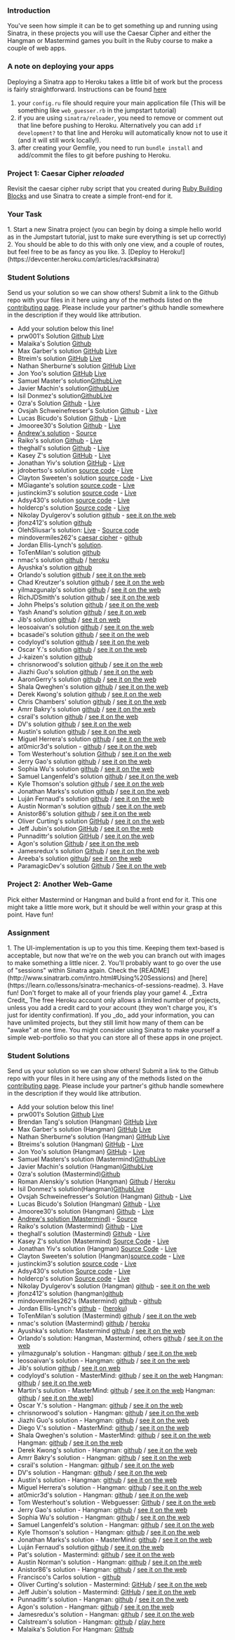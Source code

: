 ### Introduction

You've seen how simple it can be to get something up and running using Sinatra, in these projects you will use the Caesar Cipher and either the Hangman or Mastermind games you built in the Ruby course to make a couple of web apps.

### A note on deploying your apps
Deploying a Sinatra app to Heroku takes a little bit of work but the process is fairly straightforward. Instructions can be found [here](https://devcenter.heroku.com/articles/rack#sinatra)

1. your `config.ru` file should require your main application file (This will be something like `web_guesser.rb` in the jumpstart tutorial)
2. if you are using `sinatra/reloader`, you need to remove or comment out that line before pushing to Heroku.  Alternatively you can add `if development?` to that line and Heroku will automatically know not to use it (and it will still work locally!).
3. after creating your Gemfile, you need to run `bundle install` and add/commit the files to git before pushing to Heroku.

### Project 1: Caesar Cipher _reloaded_

Revisit the caesar cipher ruby script that you created during [Ruby Building Blocks](https://www.theodinproject.com/courses/ruby-programming/lessons/ruby-building-blocks) and use Sinatra to create a simple front-end for it.

### Your Task

<div class="lesson-content__panel" markdown="1">
1. Start a new Sinatra project (you can begin by doing a simple hello world as in the Jumpstart tutorial, just to make sure everything is set up correctly)
2. You should be able to do this with only one view, and a couple of routes, but feel free to be as fancy as you like.
3. [Deploy to Heroku!](https://devcenter.heroku.com/articles/rack#sinatra)
</div>

### Student Solutions
Send us your solution so we can show others! Submit a link to the Github repo with your files in it here using any of the methods listed on the [contributing page](http://github.com/TheOdinProject/curriculum/blob/master/contributing.md).  Please include your partner's github handle somewhere in the description if they would like attribution.

* Add your solution below this line!
* prw001's Solution [Github](https://github.com/prw001/sinatra_games_suite) [Live](https://safe-peak-15193.herokuapp.com/)
* Malaika's Solution [Github](https://github.com/malaikaMI/Sinatra_ceaser_cipher)
* Max Garber's solution [GitHub](https://github.com/bubblebooy/Sinatra_Caesar_Cipher) [Live](https://gentle-meadow-83909.herokuapp.com/)
* Btreim's solution [GitHub](https://github.com/btreim/sinatra) [Live](https://cryptic-tundra-83691.herokuapp.com)
* Nathan Sherburne's solution [GitHub](https://github.com/nathansherburne/caesar_cypher_reloaded) [Live](https://glacial-springs-63073.herokuapp.com/)
* Jon Yoo's solution [GitHub](https://github.com/jonyoowa/caeser-cipher-reloaded) [Live](https://secure-oasis-76384.herokuapp.com/)
* Samuel Master's solution[Github](https://github.com/redeyetuning/sin_caeser)[Live](https://murmuring-river-12342.herokuapp.com)
* Javier Machin's solution[Github](https://github.com/Javier-Machin/caesar_cipher_app)[Live](https://secret-sands-76856.herokuapp.com/)
* Isil Donmez's solution[Github](https://github.com/isildonmez/Caesar-Cipher)[Live](https://caesar-cipher-.herokuapp.com/)
* 0zra's Solution [Github](https://github.com/0zra/heroku_caesar) - [Live](https://gentle-falls-67644.herokuapp.com/)
* Ovsjah Schweinefresser's Solution [Github](https://github.com/Ovsjah/caesar_cipher_reloaded) - [Live](https://peaceful-sea-47272.herokuapp.com/)
* Lucas Bicudo's Solution [Github](https://github.com/lucbic/cipher) - [Live](https://lit-tor-29929.herokuapp.com/)
* Jmooree30's Solution [Github](https://github.com/jmooree30/sinatra_cipher.git) - [Live](https://desolate-citadel-27669.herokuapp.com/)
* [Andrew's solution](https://cryptic-stream-18377.herokuapp.com/) - [Source](https://github.com/andrewr224/cipher)
* Raiko's solution [Github](https://github.com/Cypher0/caesar) - [Live](https://rocky-waters-74257.herokuapp.com/)
* theghall's solution [Github](https://github.com/theghall/sinatra-caesar) - [Live](https://arcane-temple-35414.herokuapp.com/)
* Kasey Z's solution [GitHub](https://github.com/kasey-z/caesar_cipher_reloaded) - [Live](https://hidden-wildwood-20236.herokuapp.com/)
* Jonathan Yiv's solution [GitHub](https://github.com/JonathanYiv/caesar_cipher) - [Live](https://lit-woodland-76112.herokuapp.com/)
* jdrobertso's solution [source code](https://github.com/jdrobertso/cipher_site) - [Live](https://hidden-meadow-77860.herokuapp.com/)
* Clayton Sweeten's solution [source code](https://github.com/cjsweeten101/OdinProjects/tree/master/sinatra/caesar_reloaded) - [Live](https://boiling-crag-42204.herokuapp.com/)
* MGiagante's solution [source code](https://github.com/mgiagante/caesar_cipher_sinatra) - [Live](https://arcane-chamber-58799.herokuapp.com)
* justinckim3's solution [source code](https://github.com/justinckim3/sinatra-project) - [Live](https://sinatra-projects.herokuapp.com/caesar-cipher)
* Adsy430's solution [source code](https://github.com/adampal/caesar_reloaded) - [Live](https://mighty-river-58119.herokuapp.com)
* holdercp's solution [Source code](https://github.com/holdercp/caesar_cipher_sinatra) - [Live](https://glacial-falls-15610.herokuapp.com/)
* Nikolay Dyulgerov's solution [github](https://github.com/NicolayD/sinatra-odin) - [see it on the web](https://sinatra-odin.herokuapp.com/)
* jfonz412's solution [github](https://github.com/jfonz412/caesar_online)
* OlehSliusar's solution: [Live](https://caesar-cipher-reloaded-0.herokuapp.com/) - [Source code](https://github.com/OlehSliusar/caesar_cipher_reloaded)
* mindovermiles262's [caesar cipher](https://fast-citadel-19591.herokuapp.com/) - [github](https://github.com/mindovermiles262/caesar-cipher)
* Jordan Ellis-Lynch's [solution](https://blooming-ravine-82875.herokuapp.com/).
* ToTenMilan's solution [github](https://github.com/ToTenMilan/the_odin_project/tree/master/rails/sinatra/caesar_cipher)
* nmac's solution [github](https://github.com/nmacawile/sinatra_converted_projects) / [heroku](https://infinite-scrubland-80707.herokuapp.com/caesarcipher)
* Ayushka's solution [github](https://github.com/ayushkamadji/caesar_cipher)
* Orlando's solution [github](https://github.com/orlandodan14/Ruby-on-Rails/tree/master/Sinatra/caesar_cipher) / [see it on the web](https://sheltered-mountain-39747.herokuapp.com/caesar_cipher.erb)
* Chad Kreutzer's solution [github](https://github.com/ChadKreutzer/sinatra_cipher) / [see it on the web](https://salty-hamlet-78507.herokuapp.com/)
* yilmazgunalp's solution [github](https://github.com/yilmazgunalp/RoR/tree/master/Sinatra/caesar_chiper) / [see it on the web](https://gentle-everglades-11877.herokuapp.com/)
* RichJDSmith's solution [github](https://github.com/richjdsmith/sinatra_caeser) / [see it on the web](https://secret-shelf-31692.herokuapp.com)
* John Phelps's solution [github](https://github.com/jphelps413/odin-sinatra-caesar) / [see it on the web](https://jphelps413-sinatra-caesar.herokuapp.com/)
* Yash Anand's solution [github](https://github.com/yashanand1910/sinatra-project) / [see it on web](http://caesar-cipher2.herokuapp.com)
* Jib's solution [github](https://github.com/NuclearMachine/odin_rails/tree/master/sinatra_proj) / [see it on web](https://damp-plateau-50624.herokuapp.com/)
* leosoaivan's solution [github](https://github.com/leosoaivan/sinatra_cipher) / [see it on the web](https://morning-mesa-70245.herokuapp.com/)
* bcasadei's solution [github](https://github.com/bcasadei/caesar_cipher_reloaded) / [see it on the web](https://caesar-cipher-reloaded.herokuapp.com/)
* codyloyd's solution [github](https://github.com/codyloyd/sinatra-translator) / [see it on the web](https://cryptic-reaches-55962.herokuapp.com/)
* Oscar Y.'s solution [github](https://github.com/mysteryihs/caesar_cipher) / [see it on the web](https://dry-retreat-16146.herokuapp.com/)
* J-kaizen's solution [github](https://github.com/J-kaizen/TheOdinProject/tree/master/Rails/sinatra)
* chrisnorwood's solution [github](https://github.com/chrisnorwood/caesar-web) / [see it on the web](https://sinatra-caesar-cipher.herokuapp.com/)
* Jiazhi Guo's solution [github](https://github.com/jerrykuo7727/caesar_cipher) / [see it on the web](https://caesar-cipher-by-jiazhi.herokuapp.com/)
* AaronGerry's solution [github](https://github.com/AaronGerry/web_guesser) / [see it on the web](https://hidden-taiga-21991.herokuapp.com/)
* Shala Qweghen's solution [github](https://github.com/ShalaQweghen/ceasar_cipher) / [see it on the web](https://dry-refuge-52478.herokuapp.com/)
* Derek Kwong's solution [github](https://github.com/dckwong/CaesarCipher) / [see it on the web](https://caesarcipherapp.herokuapp.com/)
* Chris Chambers' solution [github](https://github.com/chrisgchambers/caesar_cipher) / [see it on the web](https://salty-beach-27561.herokuapp.com/)
* Amrr Bakry's solution [github](https://github.com/Amrrbakry/rails_the_odin_project/tree/master/ceasar_cipher) / [see it on the web](https://calm-wave-18087.herokuapp.com/)
* csrail's solution [github](https://github.com/csrail/caesar-cipher-sinatra) / [see it on the web](https://csrail-caesar-cipher.herokuapp.com/)
* DV's solution [github](https://github.com/dvislearning/caesar_cipher/tree/master/lib) / [see it on the web](https://quiet-cove-96544.herokuapp.com/)
* Austin's solution [github](https://github.com/CouchofTomato/ceasar_cipher_sinatra) / [see it on the web](https://couch-cipher.herokuapp.com/)
* Miguel Herrera's solution [github](https://github.com/migueloherrera/sinatra-projects) / [see it on the web](https://floating-meadow-84284.herokuapp.com/caesar_cipher)
* at0micr3d's solution - [github](https://github.com/at0micr3d/sinatra-caesar-cipher) / [see it on the web](https://pure-tundra-73618.herokuapp.com/)
* Tom Westerhout's solution [Github](https://github.com/Westw00d/Caesar-Cipher) / [see it on the web](http://thawing-headland-68994.herokuapp.com/)
* Jerry Gao's solution [github](https://github.com/blackwright/odin/tree/master/sinatra_caesar_cipher) / [see it on the web](https://caesar-cipher-sinatra.herokuapp.com/)
* Sophia Wu's solution [github](https://github.com/SophiaLWu/sinatra-caesar-cipher) / [see it on the web](https://shielded-temple-74302.herokuapp.com/)
* Samuel Langenfeld's solution [github](https://github.com/SamuelLangenfeld/sinatra_caesar_cipher) / [see it on the web](http://langenfeld-caesar-cipher.herokuapp.com/)
* Kyle Thomson's solution [github](https://github.com/idynkydnk/portfolio_heroku) / [see it on the web](https://portfolio-heroku-kyle.herokuapp.com/caesar_cipher)
* Jonathan Marks's solution [github](https://github.com/johnjmarks4/sinatra) / [see it on the web](https://warm-springs-12433.herokuapp.com/)
* Luján Fernaud's solution [github](https://github.com/lujanfernaud/sinatra-caesar-cipher) / [see it on the web](https://sinatra-caesar.herokuapp.com/)
* Austin Norman's solution [github](https://github.com/austinnormancore/sinatra_caesar_cipher/blob/master/caesar_cipher.rb) / [see it on the web](https://obscure-ocean-55550.herokuapp.com/)
* Anistor86's solution [github](https://github.com/anistor86/sinatra_caesar_cipher) / [see it on the web](https://pure-retreat-21723.herokuapp.com/)
* Oliver Curting's solution [GitHub](https://github.com/Curting/web_guesser) / [see it on the web](https://sinatra-web-guesser.herokuapp.com/)
* Jeff Jubin's solution [GitHub](https://github.com/jeff1st/sinatra_games) / [see it on the web](https://quiet-beach-81520.herokuapp.com/cipher)
* Punnadittr's solution [GitHub](https://github.com/punnadittr/sinatra_caesar) / [see it on the web](https://radiant-journey-40824.herokuapp.com/)
* Agon's solution [Github](https://github.com/AgonIdrizi/Caesar_Cipher_SInatra) / [see it on the web](https://caesar-cipher-sinatra-app.herokuapp.com/)
* Jamesredux's solution [Github](https://github.com/Jamesredux/sinatra_portfolio) / [see it on the web](https://jredux-sinatra.herokuapp.com/)
* Areeba's solution [github](https://github.com/AREEBAISHTIAQ/sinatra)/ [see it on the web](https://sinatra-.herokuapp.com/)
* ParamagicDev's solution [Github](https://github.com/ParamagicDev/sinatra_cipher) / [See it on the web](https://dry-ridge-75791.herokuapp.com)

### Project 2: Another Web-Game

Pick either Mastermind or Hangman and build a front end for it.  This one might take a little more work, but it should be well within your grasp at this point.  Have fun!

### Assignment

<div class="lesson-content__panel" markdown="1">
1. The UI-implementation is up to you this time.  Keeping them text-based is acceptable, but now that we're on the web you can branch out with images to make something a little nicer.
2. You'll probably want to go over the use of "sessions" within Sinatra again.  Check the [README](http://www.sinatrarb.com/intro.html#Using%20Sessions) and [here](https://learn.co/lessons/sinatra-mechanics-of-sessions-readme).
3. Have fun!  Don't forget to make all of your friends play your game!
4. _Extra Credit_ The free Heroku account only allows a limited number of projects, unless you add a credit card to your account (they won't charge you, it's just for identity confirmation). If you _do_ add your information, you can have unlimited projects, but they still limit how many of them can be "awake" at one time. You might consider using Sinatra to make yourself a simple web-portfolio so that you can store all of these apps in one project.
</div>

### Student Solutions
Send us your solution so we can show others! Submit a link to the Github repo with your files in it here using any of the methods listed on the [contributing page](http://github.com/TheOdinProject/curriculum/blob/master/contributing.md).  Please include your partner's github handle somewhere in the description if they would like attribution.

* Add your solution below this line!
* prw001's Solution [Github](https://github.com/prw001/sinatra_games_suite) [Live](https://safe-peak-15193.herokuapp.com/)
* Brendan Tang's solution (Hangman) [GitHub](https://github.com/brendantang/hangman-sinatra) [Live](https://radiant-temple-25499.herokuapp.com/)
* Max Garber's solution (Hangman) [GitHub](https://github.com/bubblebooy/Sinatra_Hangman) [Live](https://floating-atoll-54622.herokuapp.com/)
* Nathan Sherburne's solution (Hangman) [GitHub](https://github.com/nathansherburne/caesar_cypher_reloaded) [Live](https://glacial-springs-63073.herokuapp.com/)
* Btreims's solution (Hangman) [GitHub](https://github.com/btreim/hangman_reboot) - [Live](https://protected-ocean-55660.herokuapp.com/)
* Jon Yoo's solution (Hangman) [GitHub](https://github.com/jonyoowa/hangman-sinatra) - [Live](https://rocky-sea-27959.herokuapp.com/)
* Samuel Masters's solution (Mastermind)[Github](https://github.com/redeyetuning/sin_mastermind)[Live](https://polar-gorge-27519.herokuapp.com/)
* Javier Machin's solution (Hangman)[Github](https://github.com/Javier-Machin/hangman_app)[Live](https://whispering-woodland-74608.herokuapp.com/)
* 0zra's solution (Mastermind)[Github](https://github.com/0zra/heroku_mastermind)
* Roman Alenskiy's solution (Hangman) [Github](https://github.com/Roman-Alenskiy/web_hangman) / [Heroku](https://web-hangman.herokuapp.com/)
* Isil Donmez's solution(Hangman)[Github](https://github.com/isildonmez/hangman_reloaded)[Live](https://hangman-reloaded.herokuapp.com/)
* Ovsjah Schweinefresser's Solution (Hangman) [Github](https://github.com/Ovsjah/hangman_on_web) - [Live](https://warm-inlet-77219.herokuapp.com/game)
* Lucas Bicudo's Solution (Hangman) [Github](https://github.com/lucbic/hangman) - [Live](https://lit-garden-60308.herokuapp.com/)
* Jmooree30's solution (Hangman) [Github](https://github.com/jmooree30/Sinatra_hangman.git) - [Live](https://gentle-waters-29359.herokuapp.com/)
* [Andrew's solution (Mastermind)](https://rocky-wildwood-37033.herokuapp.com/) - [Source](https://github.com/andrewr224/mastermind_reload)
* Raiko's solution (Mastermind) [Github](https://github.com/Cypher0/mastermind) - [Live](https://damp-brook-36728.herokuapp.com/)
* theghall's solution (Mastermind) [Github](https://github.com/theghall/sinatra-mastermind) - [Live](https://safe-eyrie-38662.herokuapp.com/)
* Kasey Z's solution (Mastermind) [Source Code](https://github.com/kasey-z/mastermind_reloaded) - [Live](https://frozen-falls-49194.herokuapp.com//)
* Jonathan Yiv's solution (Hangman) [Source Code](https://github.com/JonathanYiv/hangman) - [Live](https://infinite-river-55923.herokuapp.com/)
* Clayton Sweeten's solution (Hangman)[source code](https://github.com/cjsweeten101/OdinProjects/tree/master/sinatra/hangman_reloaded) - [Live](https://serene-dusk-67079.herokuapp.com/)
* justinckim3's solution [source code](https://github.com/justinckim3/sinatra-project) - [Live](https://sinatra-projects.herokuapp.com/hangman)
* Adsy430's solution [Source code](https://github.com/adampal/hangman) - [Live](https://fierce-gorge-46516.herokuapp.com/?restart=true)
* holdercp's solution [Source code](https://github.com/holdercp/hangman-sinatra) - [Live](https://thawing-cliffs-47023.herokuapp.com/)
* Nikolay Dyulgerov's solution (Hangman) [github](https://github.com/NicolayD/sinatra-odin) - [see it on the web](https://sinatra-odin.herokuapp.com/)
* jfonz412's solution (hangman)[github](https://github.com/jfonz412/hangman_online)
* mindovermiles262's (Mastermind) [github](https://rocky-tor-31467.herokuapp.com/) - [github](https://github.com/mindovermiles262/mastermind)
* Jordan Ellis-Lynch's [github](https://github.com/jordy-el/sinatra_hangman) - ([heroku](https://floating-mountain-38019.herokuapp.com/))
* ToTenMilan's solution (Mastermind) [github](https://github.com/ToTenMilan/the_odin_project/tree/master/rails/sinatra/mastermind) / [see it on the web](http://mastermindbymilan.herokuapp.com)
* nmac's solution (Mastermind) [github](https://github.com/nmacawile/sinatra_converted_projects) / [heroku](https://infinite-scrubland-80707.herokuapp.com/mastermind)
* Ayushka's solution: Mastermind [github](https://github.com/ayushkamadji/master_mind_sinatra) / [see it on the web](https://afternoon-escarpment-72597.herokuapp.com/)
* Orlando's solution: Hangman, Mastermind, others [github](https://github.com/orlandodan14/Ruby-on-Rails/tree/master/Sinatra/web_portafolio) / [see it on the web](https://sheltered-mountain-39747.herokuapp.com/)
* yilmazgunalp's solution - Hangman: [github](https://github.com/yilmazgunalp/RoR/tree/master/hangman) / [see it on the web](https://hidden-hamlet-76819.herokuapp.com/)
* leosoaivan's solution - Hangman: [github](https://github.com/leosoaivan/sinatra_hangman) / [see it on the web](https://fierce-island-53975.herokuapp.com/)
* Jib's solution [github](https://github.com/NuclearMachine/odin_rails/tree/master/sinatra_proj) / [see it on web](https://damp-plateau-50624.herokuapp.com/)
* codyloyd's solution - MasterMind: [github](https://github.com/codyloyd/sinatra-codebreaker) / [see it on the web](https://crafty-breaker-4567.herokuapp.com/) Hangman: [github](https://github.com/codyloyd/hangman) / [see it on the web](https://subtle-wording-4567.herokuapp.com/)
* Martin's sulution - MasterMind: [github](https://github.com/mtsafer/MasterMind-Online) / [see it on the web](https://cryptic-caverns-91319.herokuapp.com) Hangman: [github](https://github.com/mtsafer/hangman-online) / [see it on the web](https://stormy-shelf-89128.herokuapp.com)]
* Oscar Y.'s solution - Hangman: [github](https://github.com/mysteryihs/hangman/) / [see it on the web](https://radiant-earth-86956.herokuapp.com/)
* chrisnorwood's solution - Hangman: [github](https://github.com/chrisnorwood/wordguess-web) / [see it on the web](https://sinatra-guessing-game.herokuapp.com/)
* Jiazhi Guo's solution - Hangman: [github](https://github.com/jerrykuo7727/hangman) / [see it on the web](https://hangman-by-jiazhi.herokuapp.com/)
* Diego V.'s solution - MasterMind: [github](https://github.com/Dieblax/mastermind-sinatra) / [see it on the web](https://mastermindforvikings.herokuapp.com/)
* Shala Qweghen's solution - MasterMind: [github](https://github.com/ShalaQweghen/another_web_game) / [see it on the web](https://warm-hamlet-61859.herokuapp.com/) Hangman: [github](https://github.com/ShalaQweghen/web_game) / [see it on the web](https://evening-fortress-95446.herokuapp.com/)
* Derek Kwong's solution - Hangman: [github](https://github.com/dckwong/Hangman) / [see it on the web](https://dkhangman.herokuapp.com/)
* Amrr Bakry's solution - Hangman: [github](https://github.com/Amrrbakry/rails_the_odin_project/tree/master/sinatra_hangman) / [see it on the web](https://polar-brushlands-32644.herokuapp.com/)
* csrail's solution - Hangman: [github](https://github.com/csrail/hangman-sinatra) / [see it on the web](https://csrail-hangman.herokuapp.com/)
* DV's solution - Hangman: [github](https://github.com/dvislearning/hangman_sinatra) / [see it on the web](https://secret-escarpment-36246.herokuapp.com/)
* Austin's solution - Hangman: [github](https://github.com/CouchofTomato/hangman_sinatra) / [see it on the web](https://couch-hangman.herokuapp.com/)
* Miguel Herrera's solution - Hangman: [github](https://github.com/migueloherrera/sinatra-projects) / [see it on the web](https://floating-meadow-84284.herokuapp.com/hangman)
* at0micr3d's solution - Hangman: [github](https://github.com/at0micr3d/interrobang-man) / [see it on the web](https://sheltered-scrubland-38921.herokuapp.com/)
* Tom Westerhout's solution - Webguesser: [Github](https://github.com/Westw00d/Web-Guesser) / [see it on the web](http://shrouded-waters-66767.herokuapp.com/)
* Jerry Gao's solution - Hangman: [github](https://blackwright-hangman.herokuapp.com/) / [see it on the web](https://github.com/blackwright/odin/tree/master/sinatra_hangman)
* Sophia Wu's solution - Hangman: [github](https://github.com/SophiaLWu/sinatra-hangman) / [see it on the web](https://shielded-lowlands-85300.herokuapp.com/)
* Samuel Langenfeld's solution - Hangman: [github](https://github.com/SamuelLangenfeld/sinatra_hangman) / [see it on the web](http://langenfeld-hangman.herokuapp.com/)
* Kyle Thomson's solution - Hangman: [github](https://github.com/idynkydnk/portfolio_heroku) / [see it on the web](https://portfolio-heroku-kyle.herokuapp.com/hangman)
* Jonathan Marks's solution - MasterMind: [github](https://github.com/johnjmarks4/mastermind_reloaded) / [see it on the web](https://arcane-shelf-92558.herokuapp.com/)
* Luján Fernaud's solution [github](https://github.com/lujanfernaud/sinatra-countries-hangman) / [see it on the web](https://sinatra-countries-hangman.herokuapp.com/)
* Pat's solution - Mastermind: [github](https://github.com/Pat878/Sinatra_Mastermind) / [see it on the web](https://sleepy-island-52915.herokuapp.com/)
* Austin Norman's solution - Hangman: [github](https://github.com/austinnormancore/hangmansinatra) / [see it on the web](https://secure-ridge-15084.herokuapp.com/)
* Anistor86's solution - Hangman: [github](https://github.com/anistor86/sinatra_hangman) / [see it on the web](https://safe-escarpment-98953.herokuapp.com/)
* Francisco's Carlos solution - [github](https://github.com/fcarlosdev/the_odin_project/tree/master/sinatra_project)
* Oliver Curting's solution - Mastermind: [GitHub](https://github.com/Curting/sinatra_mastermind) / [see it on the web](https://sinatra-mastermind.herokuapp.com/)
* Jeff Jubin's solution - Mastermind: [GitHub](https://github.com/jeff1st/sinatra_games) / [see it on the web](https://quiet-beach-81520.herokuapp.com/)
* Punnadittr's solution - Hangman: [github](https://github.com/punnadittr/sinatra_hangman) / [see it on the web](https://protected-falls-18287.herokuapp.com/)
* Agon's solution - Hangman: [github](https://github.com/AgonIdrizi/Hangman_Sinatra) / [see it on the web](https://cryptic-earth-30619.herokuapp.com/)
* Jamesredux's solution - Hangman: [github](https://github.com/Jamesredux/sinatra_portfolio) / [see it on the web](https://jredux-sinatra.herokuapp.com/)
* Calstream's solution - Hangman: [github](https://github.com/Calstream/hangman-sinatra) / [play here](https://hanged-man.herokuapp.com/)
* Malaika's Solution For Hangman: [Github](https://github.com/malaikaMI/Hangman_with_sinatra)
